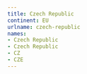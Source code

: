 ```yaml
---
title: Czech Republic
continent: EU
urlname: czech-republic
names:
- Czech Republic
- Czech Republic
- CZ
- CZE
---
```



